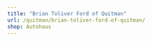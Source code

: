 ```yaml
---
title: "Brian Toliver Ford of Quitman"
url: /quitman/brian-toliver-ford-of-quitman/
shop: Autohaus
---
```

